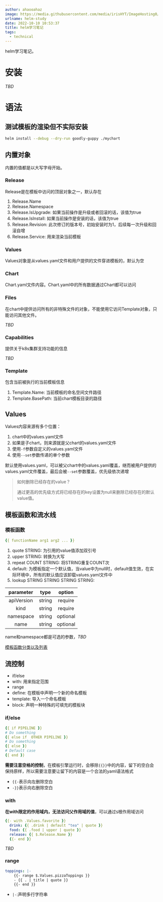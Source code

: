 ```yaml
---
author: ahaooahaz
image: https://media.githubusercontent.com/media/irisHYT/ImageHosting0/main/images/1690861871031.webp
urlname: helm-study
date: 2022-10-10 10:53:37
title: helm学习笔记
tags:
  - technical
---
```


helm学习笔记。

<!--more-->

# 安装

*TBD*

# 语法

## 测试模板的渲染但不实际安装

```bash
helm install --debug --dry-run goodly-guppy ./mychart
```

## 内置对象

内置的值都是以大写字母开始。

### Release

Release是在模板中访问的顶层对象之一，默认存在

1. Release.Name
2. Release.Namespace
3. Release.IsUpgrade: 如果当前操作是升级或者回滚的话，该值为true
4. Release.IsInstall: 如果当前操作是安装的话，该值为true
5. Release.Revision: 此次修订的版本号，初始安装时为1，后续每一次升级和回滚自增
6. Release.Service: 用来渲染当前模板

### Values

Values对象是从values.yaml文件和用户提供的文件穿进模板的，默认为空

### Chart

Chart.yaml文件内容。Chart.yaml中的所有数据通过Chart都可以访问

### Files

在chart中提供访问所有的非特殊文件的对象，不能使用它访问Template对象，只能访问其他文件。

*TBD*

### Capabilities

提供关于k8s集群支持功能的信息

*TBD*

### Template

包含当前被执行的当前模板信息

1. Template.Name: 当前模板的命名空间文件路径
2. Template.BasePath: 当前chart模板目录的路径

## Values

Values内容来源有多个位置：

1. chart中的values.yaml文件
2. 如果是子chart，则来源就是父chart的values.yaml文件
3. 使用`-f`参数自定义的values.yaml文件
4. 使用`--set`参数传递的单个参数

默认使用values.yaml，可以被父chart中的values.yaml覆盖，继而被用户提供的values.yaml文件覆盖，最后会被`--set`参数覆盖，优先级依次递增

> 如何删除已经存在的value？
> 
> 通过更高的优先级方式将已经存在的key设置为null来删除已经存在的默认value值。

## 模板函数和流水线

### 模板函数

```yaml
{{ functionName arg1 arg2 ... }}
```

1. quote STRING: 为引用的value值添加双引号
2. upper STRING: 转换为大写
3. repeat COUNT STRING: 将STRING重复COUNT次
4. default: 为模板指定一个默认值，当value中为null时，default值生效，在实际环境中，所有的默认值应该卸载values.yaml文件中
5. lookup STRING STRING STRING STRING:

| parameter | type | option |
| :---: | :---: | :---: |
| apiVersion | string | require |
| kind | string | require |
| namespace | string | optional |
| name | string | optional |

name和namespace都是可选的参数，*TBD*

[模板函数分类以及列表](https://helm.sh/zh/docs/chart_template_guide/function_list/)

## 流控制

- if/else
- with: 用来指定范围
- range
- define: 在模板中声明一个新的命名模板
- template: 导入一个命名模板
- block: 声明一种特殊的可填充的模板块

### if/else

```yaml
{{ if PIPELINE }}
# Do something
{{ else if  OTHER PIPELINE }}
# Do something
{{ else }}
# Default case
{{ end }}
```

**需要注意空格的控制**，在模板引擎运行时，会移除`{{}}`中的内容，留下的空白会保持原样，所以需要注意要让留下的内容是一个合法的yaml语法格式

- `{{-`表示向左删除空白
- `-}}`表示向右删除空白

### with

**在with限定的作用域内，无法访问父作用域的值**，可以通过`$`根作用域访问

```yaml
{{- with .Values.favorite }}
  drink: {{ .drink | default "tea" | quote }}
  food: {{ .food | upper | quote }}
  release: {{ $.Release.Name }}
  {{- end }}
```

*TBD*

### range

```yaml
toppings: |-
    {{- range $.Values.pizzaToppings }}
    - {{ . | title | quote }}
    {{- end }}
```

- `|-`:声明多行字符串
